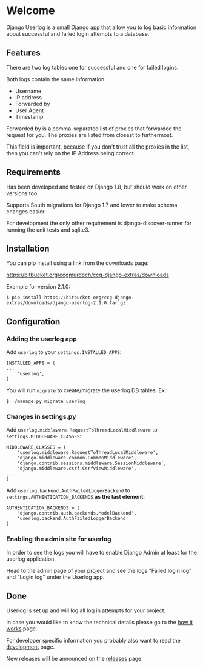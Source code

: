 # Welcome

Django Userlog is a small Django app that allow you to log basic
information about successful and failed login attempts to a database.

## Features

There are two log tables one for successful and one for failed logins.

Both logs contain the same information:

* Username
* IP address
* Forwarded by
* User Agent
* Timestamp

Forwarded by is a comma-separated list of proxies that forwarded the
request for you. The proxies are listed from closest to furthermost.

This field is important, because if you don't trust all the proxies in
the list, then you can't rely on the IP Address being correct.

## Requirements

Has been developed and tested on Django 1.8, but should work on other
versions too.

Supports South migrations for Django 1.7 and lower to make schema
changes easier.

For development the only other requirement is django-discover-runner
for running the unit tests and sqlite3.

## Installation

You can pip install using a link from the downloads page: 

https://bitbucket.org/ccgmurdoch/ccg-django-extras/downloads

Example for version 2.1.0:

```
$ pip install https://bitbucket.org/ccg-django-extras/downloads/django-userlog-2.1.0.tar.gz
```


## Configuration

### Adding the userlog app

Add `userlog` to your `settings.INSTALLED_APPS`:

```
INSTALLED_APPS = (
...
    'userlog',
)
```

You will run `migrate` to create/migrate the userlog DB tables. Ex:

```
$ ./manage.py migrate userlog
```

### Changes in settings.py

Add `userlog.middleware.RequestToThreadLocalMiddleware` to
`settings.MIDDLEWARE_CLASSES`:

```
MIDDLEWARE_CLASSES = (
    'userlog.middleware.RequestToThreadLocalMiddleware',
    'django.middleware.common.CommonMiddleware',
    'django.contrib.sessions.middleware.SessionMiddleware',
    'django.middleware.csrf.CsrfViewMiddleware',
...
)
```

Add `userlog.backend.AuthFailedLoggerBackend` to
`settings.AUTHENTICATION_BACKENDS` **as the last element**:

```
AUTHENTICATION_BACKENDS = (
    'django.contrib.auth.backends.ModelBackend',
    'userlog.backend.AuthFailedLoggerBackend'
)
```

### Enabling the admin site for userlog

In order to see the logs you will have to enable Django Admin at least
for the userlog application.

Head to the admin page of your project and see the logs "Failed login
log" and "Login log" under the Userlog app.

## Done

Userlog is set up and will log all log in attempts for your project.

In case you would like to know the technical details please go to the
[how it works](https://github.com/muccg/django-userlog/wiki/How-it-works)
page.

For developer specific information you probably also want to read the
[development](https://github.com/muccg/django-userlog/wiki/Development)
page.

New releases will be announced on the
[releases](https://github.com/muccg/django-userlog/wiki/Releases)
page.
